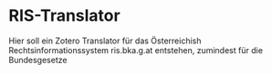 # RIS-Translator
Hier soll ein Zotero Translator für das Österreichish Rechtsinformationssystem ris.bka.g.at entstehen, zumindest für die Bundesgesetze
